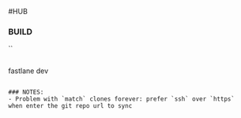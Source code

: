 #HUB

### BUILD

``
```

```
fastlane dev
```

### NOTES:
- Problem with `match` clones forever: prefer `ssh` over `https`
when enter the git repo url to sync

